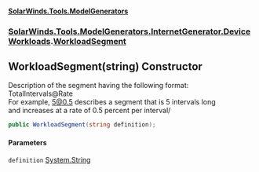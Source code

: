 #### [SolarWinds.Tools.ModelGenerators](index.md 'index')
### [SolarWinds.Tools.ModelGenerators.InternetGenerator.DeviceWorkloads](index.md#SolarWinds.Tools.ModelGenerators.InternetGenerator.DeviceWorkloads 'SolarWinds.Tools.ModelGenerators.InternetGenerator.DeviceWorkloads').[WorkloadSegment](WorkloadSegment.md 'SolarWinds.Tools.ModelGenerators.InternetGenerator.DeviceWorkloads.WorkloadSegment')

## WorkloadSegment(string) Constructor

Description of the segment having the following format:  
TotalIntervals@Rate  
For example, 5@0.5 describes a segment that is 5 intervals long  
and increases at a rate of 0.5 percent per interval/

```csharp
public WorkloadSegment(string definition);
```
#### Parameters

<a name='SolarWinds.Tools.ModelGenerators.InternetGenerator.DeviceWorkloads.WorkloadSegment.WorkloadSegment(string).definition'></a>

`definition` [System.String](https://docs.microsoft.com/en-us/dotnet/api/System.String 'System.String')